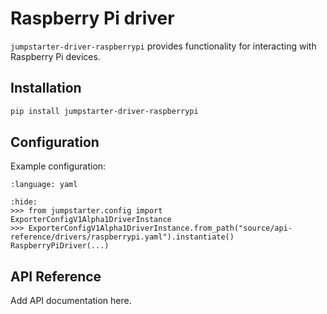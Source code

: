 # Raspberry Pi driver

`jumpstarter-driver-raspberrypi` provides functionality for interacting with Raspberry Pi devices.

## Installation

```bash
pip install jumpstarter-driver-raspberrypi
```

## Configuration

Example configuration:

```{literalinclude} raspberrypi.yaml
:language: yaml
```

```{doctest}
:hide:
>>> from jumpstarter.config import ExporterConfigV1Alpha1DriverInstance
>>> ExporterConfigV1Alpha1DriverInstance.from_path("source/api-reference/drivers/raspberrypi.yaml").instantiate()
RaspberryPiDriver(...)
```

## API Reference

Add API documentation here.
